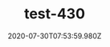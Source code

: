 ---
title: test-430
date: 2020-07-30T07:53:59.980Z
banner_subcontent: asdfsf
category: Fact sheets
focus: Support for leaders, colleagues and staff
role: Line manager/supervisor
organisation_size: Medium (50-249 employees)
industry: Energy & Utilities
content: Lorem ipsum dolor sit amet, consectetur adipiscing elit, sed do eiusmod tempor incididunt ut labore et dolore magna aliqua. Ut enim ad minim veniam, quis nostrud exercitation ullamco laboris nisi ut aliquip ex ea commodo consequat. Duis aute irure dolor in reprehenderit in voluptate velit esse cillum dolore eu fugiat nulla pariatur. Excepteur sint occaecat cupidatat non proident, sunt in culpa qui officia deserunt mollit anim id est laborum.
---
